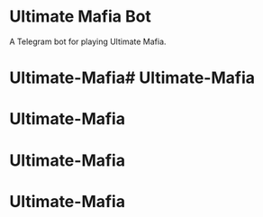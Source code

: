 # Ultimate Mafia Bot
A Telegram bot for playing Ultimate Mafia.
# Ultimate-Mafia# Ultimate-Mafia
# Ultimate-Mafia
# Ultimate-Mafia
# Ultimate-Mafia
